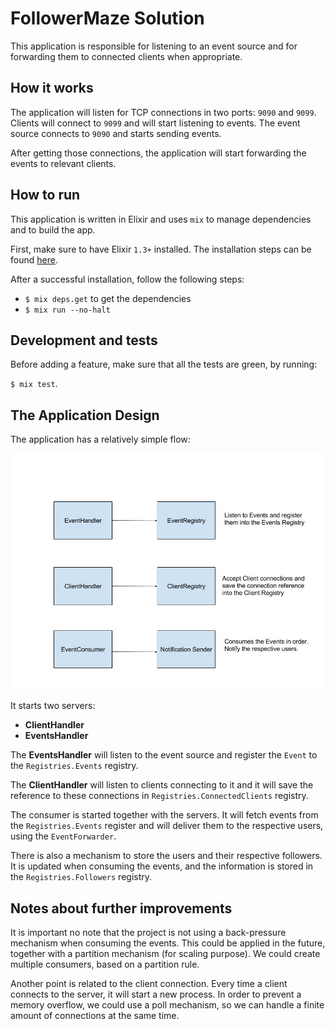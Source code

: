 # FollowerMaze Solution

This application is responsible for listening to an event source and for
forwarding them to connected clients when appropriate.

## How it works

The application will listen for TCP connections in two ports: `9090` and `9099`.
Clients will connect to `9099` and will start listening to events. The event
source connects to `9090` and starts sending events.

After getting those connections, the application will start forwarding the events
to relevant clients.

## How to run

This application is written in Elixir and uses `mix` to manage dependencies and
to build the app.

First, make sure to have Elixir `1.3+` installed. The installation steps can
be found [here](http://elixir-lang.org/install.html).

After a successful installation, follow the following steps:

  * `$ mix deps.get` to get the dependencies
  * `$ mix run --no-halt`

## Development and tests

Before adding a feature, make sure that all the tests are green, by running:

`$ mix test`.

## The Application Design

The application has a relatively simple flow:

![architecture](docs/system_flow.jpg)

It starts two servers:

  * **ClientHandler**
  * **EventsHandler**

The **EventsHandler** will listen to the event source and register the `Event`
to the `Registries.Events` registry.

The **ClientHandler** will listen to clients connecting to it and it will save
the reference to these connections in `Registries.ConnectedClients` registry.

The consumer is started together with the servers. It will fetch events from
the `Registries.Events` register and will deliver them to the respective users,
using the `EventForwarder`.

There is also a mechanism to store the users and their respective followers. It
is updated when consuming the events, and the information is stored in the
`Registries.Followers` registry.

## Notes about further improvements

It is important no note that the project is not using a back-pressure mechanism
when consuming the events. This could be applied in the future, together with a
partition mechanism (for scaling purpose). We could create multiple consumers,
based on a partition rule.

Another point is related to the client connection. Every time a client connects
to the server, it will start a new process. In order to prevent a memory overflow,
we could use a poll mechanism, so we can handle a finite amount of connections at
the same time.
